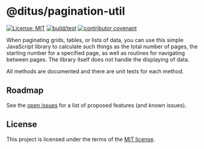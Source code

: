 # @ditus/pagination-util

[![License: MIT](https://img.shields.io:/github/license/ditus-software/pagination-util)](LICENSE)
[![build/test](https://github.com/ditus-software/pagination-util/actions/workflows/node.js.yml/badge.svg?branch=master)](https://github.com/ditus-software/pagination-util/actions/workflows/node.js.yml)
[![contributor covenant](https://img.shields.io/badge/Contributor%20Covenant-v2.0%20adopted-ff69b4.svg)](CODE-OF-CONDUCT.md)

When paginating grids, tables, or lists of data, you can use this simple JavaScript library to calculate such things as the total number of pages, the starting number for a specified page, as well as routines for navigating between pages. The library itself does not handle the displaying of data.

All methods are documented and there are unit tests for each method.

## Roadmap

See the [open issues](https://github.com/ditus-software/pagination-util/issues) for a
list of proposed features (and known issues).

## License

This project is licensed under the terms of the [MIT license](LICENSE).
